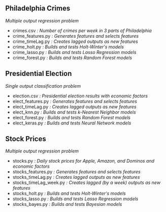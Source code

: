 ## Philadelphia Crimes 
*Multiple output regression problem*
- crimes.csv *: Number of crimes per week in 3 parts of Philadelphia*
- crime_features.py *: Generates features and selects features*
- crime_timeLag.py *: Creates lagged outputs as new features*
- crime_holt.py *: Builds and tests Holt-Winter's models*
- crime_lasso.py *: Builds and tests Lasso Regression models*
- crime_forest.py *: Builds and tests Random Forest models*

## Presidential Election
*Single output classification problem*
- election.csv *: Presidential election results with economic factors*
- elect_features.py *: Generates features and selects features*
- elect_timeLag.py *: Creates lagged outputs as new features*
- elect_knn.py *: Builds and tests k-Nearest Neighbor models*
- elect_forest.py *: Builds and tests Random Forest models*
- elect_keras.py *: Builds and tests Neural Network models*

## Stock Prices
*Multiple output regression problem*
- stocks.py *: Daily stock prices for Apple, Amazon, and Dominos and economic factors*
- stocks_features.py *: Generates features and selects features*
- stocks_timeLag.py *: Creates lagged outputs as new features*
- stocks_timeLag_week.py *: Creates lagged (by a week) outputs as new features*
- stocks_holt.py *: Builds and tests Holt-Winter's models*
- stocks_lasso.py *: Builds and tests Lasso Regression models*
- stocks_bayes.py *: Builds and tests Bayesian models*
